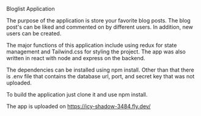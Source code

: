 Bloglist Application

The purpose of the application is store your favorite blog posts. 
The blog post's can be liked and commented on by different users. 
In addition, new users can be created.

The major functions of this application include using redux for state management and Tailwind.css for styling the project. 
The app was also written in react with node and express on the backend. 

The dependencies can be installed using npm install. Other than that there is .env file that contains the database url, port, and secret key that was not uploaded.

To build the application just clone it and use npm install. 

The app is uploaded on 
https://icy-shadow-3484.fly.dev/
